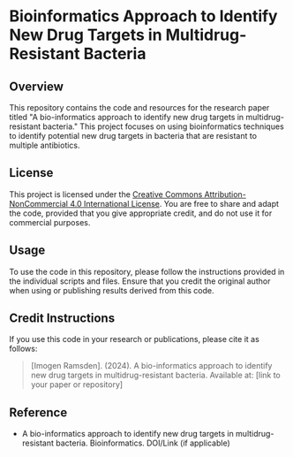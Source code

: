 # Bioinformatics Approach to Identify New Drug Targets in Multidrug-Resistant Bacteria

## Overview
This repository contains the code and resources for the research paper titled "A bio-informatics approach to identify new drug targets in multidrug-resistant bacteria." This project focuses on using bioinformatics techniques to identify potential new drug targets in bacteria that are resistant to multiple antibiotics.

## License
This project is licensed under the [Creative Commons Attribution-NonCommercial 4.0 International License](http://creativecommons.org/licenses/by-nc/4.0/). You are free to share and adapt the code, provided that you give appropriate credit, and do not use it for commercial purposes.

## Usage
To use the code in this repository, please follow the instructions provided in the individual scripts and files. Ensure that you credit the original author when using or publishing results derived from this code.

## Credit Instructions
If you use this code in your research or publications, please cite it as follows:
> [Imogen Ramsden]. (2024). A bio-informatics approach to identify new drug targets in multidrug-resistant bacteria. Available at: [link to your paper or repository]

## Reference
- A bio-informatics approach to identify new drug targets in multidrug-resistant bacteria. Bioinformatics. DOI/Link (if applicable)